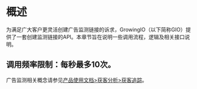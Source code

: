# 概述

为满足广大客户更灵活创建广告监测链接的诉求，GrowingIO（以下简称GIO）提供了一套创建监测链接的API。本章节旨在说明一些调用流程，逻辑及相关接口说明。

## 调用频率限制：每秒最多10次。

广告监测相关概念请参见[产品使用文档&gt;获客分析&gt;获客追踪](../../../product-manual/growing/acquisition/)。

